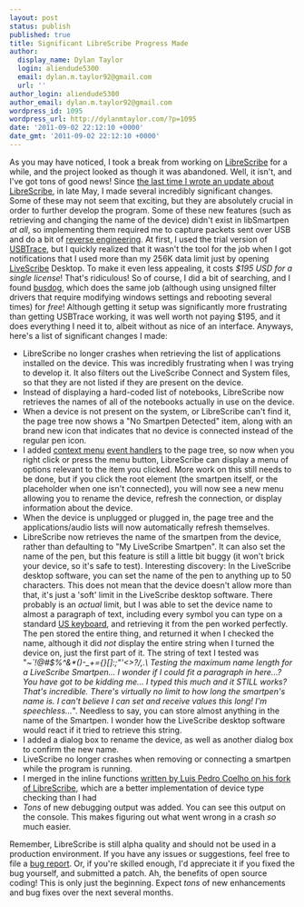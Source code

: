 ```yaml
---
layout: post
status: publish
published: true
title: Significant LibreScribe Progress Made
author:
  display_name: Dylan Taylor
  login: aliendude5300
  email: dylan.m.taylor92@gmail.com
  url: ''
author_login: aliendude5300
author_email: dylan.m.taylor92@gmail.com
wordpress_id: 1095
wordpress_url: http://dylanmtaylor.com/?p=1095
date: '2011-09-02 22:12:10 +0000'
date_gmt: '2011-09-02 22:12:10 +0000'
---
```

<p>As you may have noticed, I took a break from working on <a href="https://github.com/aliendude5300/LibreScribe">LibreScribe</a> for a while, and the project looked as though it was abandoned. Well, it isn't, and I've got tons of good news! Since <a href="http://dylanmtaylor.com/2011/05/21/librescribe-progress-update/">the last time I wrote an update about LibreScribe</a>, in late May, I made several incredibly significant changes. Some of these may not seem that exciting, but they are absolutely crucial in order to further develop the program. Some of these new features (such as retrieving and changing the name of the device) didn't exist in libSmartpen <em>at all</em>, so implementing them required me to capture packets sent over USB and do a bit of <a class="zem_slink" title="Reverse engineering" href="http://en.wikipedia.org/wiki/Reverse_engineering" rel="wikipedia">reverse engineering</a>. At first, I used the trial version of <a href="http://www.sysnucleus.com/index.html">USBTrace</a>, but I quickly realized that it wasn't the tool for the job when I got notifications that I used more than my 256K data limit just by opening <a class="zem_slink" title="Livescribe " href="http://www.livescribe.com" rel="homepage">LiveScribe</a> Desktop. To make it even less appealing, it costs <em>$195 USD</em> <em>for a single license</em>! That's ridiculous! So of course, I did a bit of searching, and I found <a href="http://code.google.com/p/busdog/">busdog</a>, which does the same job (although using unsigned filter drivers that require modifying windows settings and rebooting several times) for <em>free</em>! Although getting it setup was significantly more frustrating than getting USBTrace working, it was well worth not paying $195, and it does everything I need it to, albeit without as nice of an interface. Anyways, here's a list of significant changes I made:</p>
<ul>
<li>LibreScribe no longer crashes when retrieving the list of applications installed on the device. This was incredibly frustrating when I was trying to develop it. It also filters out the LiveScribe Connect and System files, so that they are not listed if they are present on the device.</li>
<li>Instead of displaying a hard-coded list of notebooks, LibreScribe now retrieves the names of all of the notebooks actually in use on the device.</li>
<li>When a device is not present on the system, or LibreScribe can't find it, the page tree now shows a "No Smartpen Detected" item, along with an brand new icon that indicates that no device is connected instead of the regular pen icon.</li>
<li>I added <a class="zem_slink" title="Context menu" href="http://en.wikipedia.org/wiki/Context_menu" rel="wikipedia">context menu</a> <a class="zem_slink" title="Event (computing)" href="http://en.wikipedia.org/wiki/Event_%28computing%29" rel="wikipedia">event handlers</a> to the page tree, so now when you right click or press the menu button, LibreScribe can display a menu of options relevant to the item you clicked. More work on this still needs to be done, but if you click the root element (the smartpen itself, or the placeholder when one isn't connected), you will now see a new menu allowing you to rename the device, refresh the connection, or display information about the device.</li>
<li>When the device is unplugged or plugged in, the page tree and the applications/audio lists will now automatically refresh themselves.</li>
<li>LibreScribe now retrieves the name of the smartpen from the device, rather than defaulting to "My LiveScribe Smartpen". It can also set the name of the pen, but this feature is still a little bit buggy (it won't brick your device, so it's safe to test). Interesting discovery: In the LiveScribe desktop software, you can set the name of the pen to anything up to 50 characters. This does not mean that the device doesn't allow more than that, it's just a 'soft' limit in the LiveScribe desktop software. There probably is an <em>actual</em> limit, but I was able to set the device name to almost a paragraph of text, including every symbol you can type on a standard <a class="zem_slink" title="Keyboard layout" href="http://en.wikipedia.org/wiki/Keyboard_layout" rel="wikipedia">US keyboard</a>, and retrieving it from the pen worked perfectly. The pen stored the entire thing, and returned it when I checked the name, although it did <em>not</em> display the entire string when I turned the device on, just the first part of it. The string of text I tested was "<em>~`!@#$%^&amp;*()-_+={}[]:;"'&lt;&gt;?/,.\ Testing the maximum name length for a LiveScribe Smartpen... I wonder if I could fit a paragraph in here...? You have got to be kidding me... I typed this much and it STILL works? That's incredible. There's virtually no limit to how long the smartpen's name is. I can't believe I can set and receive values this long! I'm speechless...</em>". Needless to say, you can store almost anything in the name of the Smartpen. I wonder how the LiveScribe desktop software would react if it tried to retrieve this string.</li>
<li>I added a dialog box to rename the device, as well as another dialog box to confirm the new name.</li>
<li>LiveScribe no longer crashes when removing or connecting a smartpen while the program is running.</li>
<li>I merged in the inline functions <a href="https://github.com/luispedro/LibreScribe/commit/a11739481261eb40bca07967ce5ad04ae5664e0c">written by Luis Pedro Coelho on his fork of LibreScribe</a>, which are a better implementation of device type checking than I had</li>
<li><em>Tons</em> of new debugging output was added. You can see this output on the console. This makes figuring out what went wrong in a crash <em>so</em> much easier.</li>
</ul>
<p>Remember, LibreScribe is still alpha quality and should not be used in a production environment. If you have any issues or suggestions, feel free to file a <a href="https://github.com/aliendude5300/LibreScribe/issues/new">bug report</a>. Or, if you're skilled enough, I'd appreciate it if you fixed the bug yourself, and submitted a patch. Ah, the benefits of open source coding! This is only just the beginning. Expect <em>tons</em> of new enhancements and bug fixes over the next several months.</p>
<div class="zemanta-pixie" style="margin-top: 10px; height: 15px;"><img class="zemanta-pixie-img" style="float: right;" src="http://img.zemanta.com/pixy.gif?x-id=5073270c-b014-4354-9d04-19e8a53ec461" alt="" /></div>
